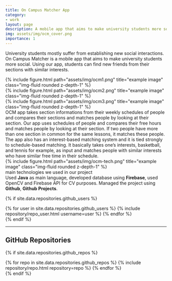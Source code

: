 ```yaml
---
title: On Campus Matcher App
category:
- work
layout: page
description: A mobile app that aims to make university students more social.
img: assets/img/ocm_cover.png
importance: 1
---
```


University students mostly
suffer from establishing new
social interactions. On
Campus Matcher is a mobile
app that aims to make
university students more
social. Using our app, students
can find new friends from their
sections with similar interests. 

<div class="row">
    <div class="col-sm mt-3 mt-md-0">
        {% include figure.html path="assets/img/ocm1.png" title="example image" class="img-fluid rounded z-depth-1" %}
    </div>
    <div class="col-sm mt-3 mt-md-0">
        {% include figure.html path="assets/img/ocm2.png" title="example image" class="img-fluid rounded z-depth-1" %}
    </div>
    <div class="col-sm mt-3 mt-md-0">
        {% include figure.html path="assets/img/ocm3.png" title="example image" class="img-fluid rounded z-depth-1" %}
    </div>
</div>
<div class="caption">
  OCM app takes section informations from their weekly schedules of people and compares their sections and matches people by looking at their section.  
  Our app uses schedules of people and compares their free hours and matches people by looking at their section. If two people have more than one section in common for the same lessons, it matches these people.  
  The app also has an interest-based matching system and it is tied strongly to schedule-based matching. It basically takes one’s interests, basketball, and tennis for example, as input and matches people with similar interests who have similar free time in their schedule.
</div>
<div class="row">
    <div class="col-sm mt-3 mt-md-0">
        {% include figure.html path="assets/img/ocm-tech.png" title="example image" class="img-fluid rounded z-depth-1" %}
    </div>
</div>
<div class="caption">
    main technologies we used in our project
</div>
    Used <b>Java</b> as main language, developed database using <b>Firebase</b>, used OpenCV and Firebase API for CV purposes. Managed the project using
<b>Github</b>, <b>Github Projects</b>.

{% if site.data.repositories.github_users %}
<div class="repositories d-flex flex-wrap flex-md-row flex-column justify-content-between align-items-center">
  {% for user in site.data.repositories.github_users %}
    {% include repository/repo_user.html username=user %}
  {% endfor %}
</div>
{% endif %}

---

## GitHub Repositories

{% if site.data.repositories.github_repos %}
<div class="repositories d-flex flex-wrap flex-md-row flex-column justify-content-between align-items-center">
  {% for repo in site.data.repositories.github_repos %}
    {% include repository/repo.html repository=repo %}
  {% endfor %}
</div>
{% endif %}

